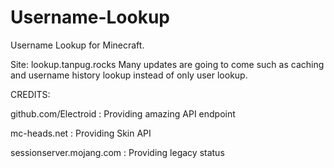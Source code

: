 # Username-Lookup
Username Lookup for Minecraft.

Site: lookup.tanpug.rocks
Many updates are going to come such as caching and username history lookup instead of only user lookup.

CREDITS:

github.com/Electroid : Providing amazing API endpoint

mc-heads.net : Providing Skin API

sessionserver.mojang.com : Providing legacy status
